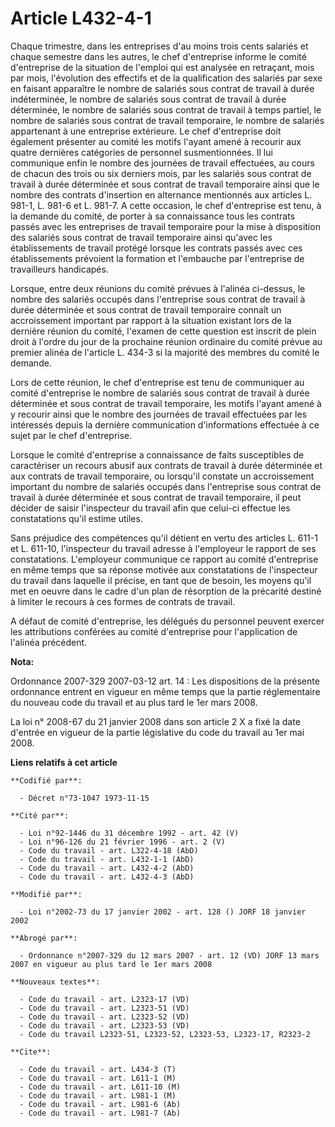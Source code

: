 # Article L432-4-1

Chaque trimestre, dans les entreprises d'au moins trois cents salariés et chaque semestre dans les autres, le chef
d'entreprise informe le comité d'entreprise de la situation de l'emploi qui est analysée en retraçant, mois par mois,
l'évolution des effectifs et de la qualification des salariés par sexe en faisant apparaître le nombre de salariés sous
contrat de travail à durée indéterminée, le nombre de salariés sous contrat de travail à durée déterminée, le nombre de
salariés sous contrat de travail à temps partiel, le nombre de salariés sous contrat de travail temporaire, le nombre de
salariés appartenant à une entreprise extérieure. Le chef d'entreprise doit également présenter au comité les motifs l'ayant
amené à recourir aux quatre dernières catégories de personnel susmentionnées. Il lui communique enfin le nombre des journées
de travail effectuées, au cours de chacun des trois ou six derniers mois, par les salariés sous contrat de travail à durée
déterminée et sous contrat de travail temporaire ainsi que le nombre des contrats d'insertion en alternance mentionnés aux
articles L. 981-1, L. 981-6 et L. 981-7. A cette occasion, le chef d'entreprise est tenu, à la demande du comité, de porter à
sa connaissance tous les contrats passés avec les entreprises de travail temporaire pour la mise à disposition des salariés
sous contrat de travail temporaire ainsi qu'avec les établissements de travail protégé lorsque les contrats passés avec ces
établissements prévoient la formation et l'embauche par l'entreprise de travailleurs handicapés.

Lorsque, entre deux réunions du comité prévues à l'alinéa ci-dessus, le nombre des salariés occupés dans l'entreprise sous
contrat de travail à durée déterminée et sous contrat de travail temporaire connaît un accroissement important par rapport à
la situation existant lors de la dernière réunion du comité, l'examen de cette question est inscrit de plein droit à l'ordre
du jour de la prochaine réunion ordinaire du comité prévue au premier alinéa de l'article L. 434-3 si la majorité des membres
du comité le demande.

Lors de cette réunion, le chef d'entreprise est tenu de communiquer au comité d'entreprise le nombre de salariés sous contrat
de travail à durée déterminée et sous contrat de travail temporaire, les motifs l'ayant amené à y recourir ainsi que le
nombre des journées de travail effectuées par les intéressés depuis la dernière communication d'informations effectuée à ce
sujet par le chef d'entreprise.

Lorsque le comité d'entreprise a connaissance de faits susceptibles de caractériser un recours abusif aux contrats de travail
à durée déterminée et aux contrats de travail temporaire, ou lorsqu'il constate un accroissement important du nombre de
salariés occupés dans l'entreprise sous contrat de travail à durée déterminée et sous contrat de travail temporaire, il peut
décider de saisir l'inspecteur du travail afin que celui-ci effectue les constatations qu'il estime utiles.

Sans préjudice des compétences qu'il détient en vertu des articles L. 611-1 et L. 611-10, l'inspecteur du travail adresse à
l'employeur le rapport de ses constatations. L'employeur communique ce rapport au comité d'entreprise en même temps que sa
réponse motivée aux constatations de l'inspecteur du travail dans laquelle il précise, en tant que de besoin, les moyens
qu'il met en oeuvre dans le cadre d'un plan de résorption de la précarité destiné à limiter le recours à ces formes de
contrats de travail.

A défaut de comité d'entreprise, les délégués du personnel peuvent exercer les attributions conférées au comité d'entreprise
pour l'application de l'alinéa précédent.

**Nota:**

Ordonnance 2007-329 2007-03-12 art. 14 : Les dispositions de la présente ordonnance entrent en vigueur en même temps que la
partie réglementaire du nouveau code du travail et au plus tard le 1er mars 2008.

La loi n° 2008-67 du 21 janvier 2008 dans son article 2 X a fixé la date d'entrée en vigueur de la partie législative du code
du travail au 1er mai 2008.

**Liens relatifs à cet article**

	**Codifié par**:

	  - Décret n°73-1047 1973-11-15

	**Cité par**:

	  - Loi n°92-1446 du 31 décembre 1992 - art. 42 (V)
	  - Loi n°96-126 du 21 février 1996 - art. 2 (V)
	  - Code du travail - art. L322-4-18 (AbD)
	  - Code du travail - art. L432-1-1 (AbD)
	  - Code du travail - art. L432-4-2 (AbD)
	  - Code du travail - art. L432-4-3 (AbD)

	**Modifié par**:

	  - Loi n°2002-73 du 17 janvier 2002 - art. 128 () JORF 18 janvier 2002

	**Abrogé par**:

	  - Ordonnance n°2007-329 du 12 mars 2007 - art. 12 (VD) JORF 13 mars 2007 en vigueur au plus tard le 1er mars 2008

	**Nouveaux textes**:

	  - Code du travail - art. L2323-17 (VD)
	  - Code du travail - art. L2323-51 (VD)
	  - Code du travail - art. L2323-52 (VD)
	  - Code du travail - art. L2323-53 (VD)
	  - Code du travail L2323-51, L2323-52, L2323-53, L2323-17, R2323-2

	**Cite**:

	  - Code du travail - art. L434-3 (T)
	  - Code du travail - art. L611-1 (M)
	  - Code du travail - art. L611-10 (M)
	  - Code du travail - art. L981-1 (M)
	  - Code du travail - art. L981-6 (Ab)
	  - Code du travail - art. L981-7 (Ab)
